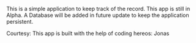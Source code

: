 This is a simple application to keep track of the record. This app is still in Alpha. A Database will be added in future update to keep the application persistent. 

Courtesy: This app is built with the help of coding hereos: Jonas
